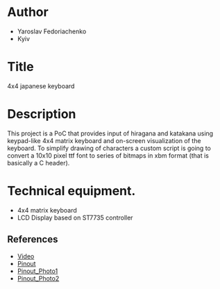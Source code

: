 # Author

- Yaroslav Fedoriachenko
- Kyiv

# Title

4x4 japanese keyboard

# Description

This project is a PoC that provides input of hiragana and katakana using keypad-like 4x4 matrix keyboard and on-screen visualization of the keyboard.
To simplify drawing of characters a custom script is going to convert a 10x10 pixel ttf font to series of bitmaps in xbm format (that is basically a C header).

# Technical equipment.

 - 4x4 matrix keyboard
 - LCD Display based on ST7735 controller

## References

 - [Video](https://drive.google.com/file/d/1vIMtx0Iq_zUow0K363qm5QsIY-dnJYeN/view?usp=sharing)
 - [Pinout](doc/Pinout.png)
 - [Pinout_Photo1](doc/pinout_photo1.jpg)
 - [Pinout_Photo2](doc/pinout_photo2.jpg)
